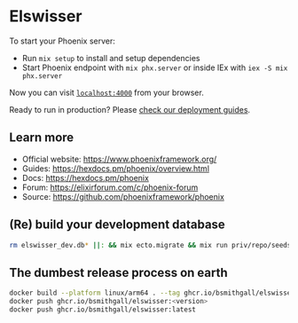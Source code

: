# Elswisser

To start your Phoenix server:

  * Run `mix setup` to install and setup dependencies
  * Start Phoenix endpoint with `mix phx.server` or inside IEx with `iex -S mix phx.server`

Now you can visit [`localhost:4000`](http://localhost:4000) from your browser.

Ready to run in production? Please [check our deployment guides](https://hexdocs.pm/phoenix/deployment.html).

## Learn more

  * Official website: https://www.phoenixframework.org/
  * Guides: https://hexdocs.pm/phoenix/overview.html
  * Docs: https://hexdocs.pm/phoenix
  * Forum: https://elixirforum.com/c/phoenix-forum
  * Source: https://github.com/phoenixframework/phoenix

## (Re) build your development database

```sh
rm elswisser_dev.db* ||: && mix ecto.migrate && mix run priv/repo/seeds.exs
```

## The dumbest release process on earth

```sh
docker build --platform linux/arm64 . --tag ghcr.io/bsmithgall/elswisser:<version> --tag ghcr.io/bsmithgall:latest
docker push ghcr.io/bsmithgall/elswisser:<version>
docker push ghcr.io/bsmithgall/elswisser:latest
```